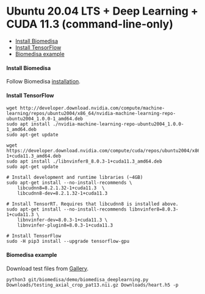 # Ubuntu 20.04 LTS + Deep Learning + CUDA 11.3 (command-line-only)

- [Install Biomedisa](#install-biomedisa)
- [Install TensorFlow](#install-tensorflow)
- [Biomedisa example](#biomedisa-example)

#### Install Biomedisa
Follow Biomedisa [installation](https://github.com/biomedisa/biomedisa/blob/master/README/ubuntu2004_interpolation_cuda11.3_gpu_cli.md).

#### Install TensorFlow
```
wget http://developer.download.nvidia.com/compute/machine-learning/repos/ubuntu2004/x86_64/nvidia-machine-learning-repo-ubuntu2004_1.0.0-1_amd64.deb
sudo apt install ./nvidia-machine-learning-repo-ubuntu2004_1.0.0-1_amd64.deb
sudo apt-get update

wget https://developer.download.nvidia.com/compute/cuda/repos/ubuntu2004/x86_64/libnvinfer8_8.0.3-1+cuda11.3_amd64.deb
sudo apt install ./libnvinfer8_8.0.3-1+cuda11.3_amd64.deb
sudo apt-get update

# Install development and runtime libraries (~4GB)
sudo apt-get install --no-install-recommends \
    libcudnn8=8.2.1.32-1+cuda11.3  \
    libcudnn8-dev=8.2.1.32-1+cuda11.3

# Install TensorRT. Requires that libcudnn8 is installed above.
sudo apt-get install --no-install-recommends libnvinfer8=8.0.3-1+cuda11.3 \
    libnvinfer-dev=8.0.3-1+cuda11.3 \
    libnvinfer-plugin8=8.0.3-1+cuda11.3

# Install TensorFlow
sudo -H pip3 install --upgrade tensorflow-gpu
```

#### Biomedisa example
Download test files from [Gallery](https://biomedisa.de/gallery/).
```
python3 git/biomedisa/demo/biomedisa_deeplearning.py Downloads/testing_axial_crop_pat13.nii.gz Downloads/heart.h5 -p
```

